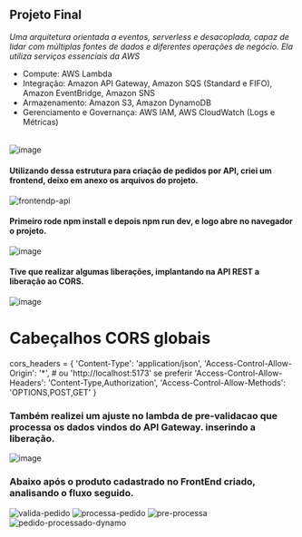 ## Projeto Final 

_Uma arquitetura orientada a eventos, serverless e
desacoplada, capaz de lidar com múltiplas fontes de dados e diferentes
operações de negócio. Ela utiliza serviços essenciais da AWS_

- Compute: AWS Lambda
- Integração: Amazon API Gateway, Amazon SQS (Standard e FIFO), Amazon EventBridge, Amazon SNS
- Armazenamento: Amazon S3, Amazon DynamoDB
- Gerenciamento e Governança: AWS IAM, AWS CloudWatch (Logs e Métricas)

######
![image](https://github.com/user-attachments/assets/63553682-2d02-451a-80ab-7d899ee6a995)

#### Utilizando dessa estrutura para criação de pedidos por API, criei um frontend, deixo em anexo os arquivos do projeto.
![frontendp-api](https://github.com/user-attachments/assets/ad2aa28e-2ec9-46c7-a84a-345343fcba6a)

#### Primeiro rode npm install e depois npm run dev, e logo abre no navegador o projeto.
![image](https://github.com/user-attachments/assets/21274b69-dfe8-44c2-87c1-d9fe744b8fc3)

#### Tive que realizar algumas liberações, implantando na API REST a liberação ao CORS.
![image](https://github.com/user-attachments/assets/eadf7d16-5e73-4432-aa3d-db4dddba0f55)

# Cabeçalhos CORS globais
cors_headers = {
    'Content-Type': 'application/json',
    'Access-Control-Allow-Origin': '*',  # ou 'http://localhost:5173' se preferir
    'Access-Control-Allow-Headers': 'Content-Type,Authorization',
    'Access-Control-Allow-Methods': 'OPTIONS,POST,GET'
}

### Também realizei um ajuste no lambda de pre-validacao que processa os dados vindos do API Gateway. inserindo a liberação.
![image](https://github.com/user-attachments/assets/748325aa-f06a-47f9-909c-9d4a8806e46e)

### Abaixo após o produto cadastrado no FrontEnd criado, analisando o fluxo seguido.
![valida-pedido](https://github.com/user-attachments/assets/75e106e1-d178-4749-96fe-bee6c4d732c3)
![processa-pedido](https://github.com/user-attachments/assets/98575204-0ba3-4e03-a171-baa97725066c)
![pre-processa](https://github.com/user-attachments/assets/7b4caf1d-2be1-4b32-822f-bd9500abf257)
![pedido-processado-dynamo](https://github.com/user-attachments/assets/5766a936-46aa-44b2-8af5-1528c1007d93)

